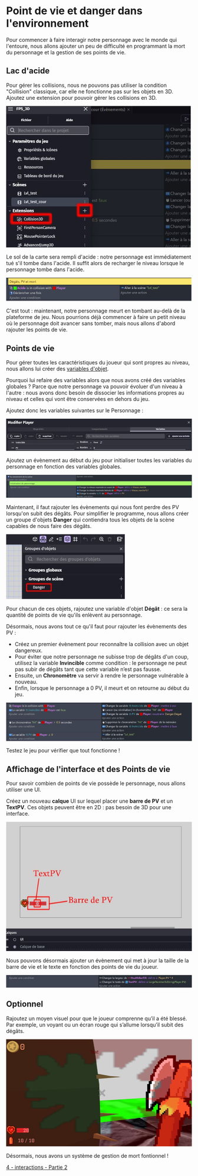 # Point de vie et danger dans l'environnement

Pour commencer à faire interagir notre personnage avec le monde qui l'entoure, nous allons ajouter un peu de difficulté en programmant la mort du personnage et la gestion de ses points de vie.

## Lac d'acide 

Pour gérer les collisions, nous ne pouvons pas utiliser la condition "Collision" classique, car elle ne fonctionne pas sur les objets en 3D. Ajoutez une extension pour pouvoir gérer les collisions en 3D.

![image](https://github.com/g404-code-gaming/Pick-Pack---Action-Adventure-Game/blob/main/Image/1_PV_4.JPG)

Le sol de la carte sera rempli d'acide : notre personnage est immédiatement tué s'il tombe dans l'acide. Il suffit alors de recharger le niveau lorsque le personnage tombe dans l'acide.

![image](https://github.com/g404-code-gaming/Pick-Pack---Action-Adventure-Game/blob/main/Image/1_PV_0.JPG)

C'est tout : maintenant, notre personnage meurt en tombant au-delà de la plateforme de jeu. Nous pourrions déjà commencer à faire un petit niveau où le personnage doit avancer sans tomber, mais nous allons d'abord rajouter les points de vie.

## Points de vie

Pour gérer toutes les caractéristiques du joueur qui sont propres au niveau, nous allons lui créer des [variables d'objet](https://github.com/g404-code-gaming/GDevelop_Cour/blob/main/Variables.md).

Pourquoi lui refaire des variables alors que nous avons créé des variables globales ? Parce que notre personnage va pouvoir évoluer d'un niveau à l'autre : nous avons donc besoin de dissocier les informations propres au niveau et celles qui vont être conservées en dehors du jeu.

Ajoutez donc les variables suivantes sur le Personnage :

![image](https://github.com/g404-code-gaming/Pick-Pack---Action-Adventure-Game/blob/main/Image/1_PV_1.JPG) 

Ajoutez un évènement au début du jeu pour initialiser toutes les variables du personnage en fonction des variables globales.

![image](https://github.com/g404-code-gaming/Pick-Pack---Action-Adventure-Game/blob/main/Image/1_PV_2.JPG)

Maintenant, il faut rajouter les évènements qui nous font perdre des PV lorsqu'on subit des dégâts. Pour simplifier le programme, nous allons créer un groupe d'objets **Danger** qui contiendra tous les objets de la scène capables de nous faire des dégâts.

![image](https://github.com/g404-code-gaming/Pick-Pack---Action-Adventure-Game/blob/main/Image/1_PV_3.JPG)

Pour chacun de ces objets, rajoutez une variable d'objet **Dégât** : ce sera la quantité de points de vie qu'ils enlèvent au personnage.

Désormais, nous avons tout ce qu'il faut pour rajouter les évènements des PV :  
- Créez un premier évènement pour reconnaître la collision avec un objet dangereux.
- Pour éviter que notre personnage ne subisse trop de dégâts d'un coup, utilisez la variable **Invincible** comme condition : le personnage ne peut pas subir de dégâts tant que cette variable n’est pas fausse.  
- Ensuite, un **Chronomètre** va servir à rendre le personnage vulnérable à nouveau.  
- Enfin, lorsque le personnage a 0 PV, il meurt et on retourne au début du jeu.

![image](https://github.com/g404-code-gaming/Pick-Pack---Action-Adventure-Game/blob/main/Image/1_PV_5.JPG)

Testez le jeu pour vérifier que tout fonctionne !

## Affichage de l'interface et des Points de vie

Pour savoir combien de points de vie possède le personnage, nous allons utiliser une UI.

Créez un nouveau **calque** UI sur lequel placer une **barre de PV** et un **TextPV**. Ces objets peuvent être en 2D : pas besoin de 3D pour une interface.

![image](https://github.com/g404-code-gaming/Pick-Pack---Action-Adventure-Game/blob/main/Image/1_PV_6.JPG)

Nous pouvons désormais ajouter un évènement qui met à jour la taille de la barre de vie et le texte en fonction des points de vie du joueur.

![image](https://github.com/g404-code-gaming/Pick-Pack---Action-Adventure-Game/blob/main/Image/1_PV_7.JPG)

## Optionnel 

Rajoutez un moyen visuel pour que le joueur comprenne qu’il a été blessé. Par exemple, un voyant ou un écran rouge qui s’allume lorsqu’il subit des dégâts.

![image](https://github.com/g404-code-gaming/Pick-Pack---Action-Adventure-Game/blob/main/Image/1_PV_8.JPG)

Désormais, nous avons un système de gestion de mort fontionnel ! 

[4 - interactions - Partie 2]()

